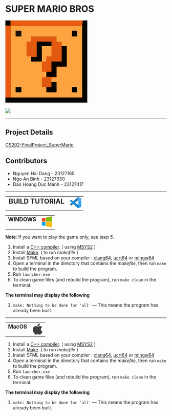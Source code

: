 # SUPER MARIO BROS
![](https://raw.githubusercontent.com/DanielNguyen-05/SUPER_MARIO_GAME/refs/heads/main/assets/icon.svg?token=GHSAT0AAAAAAC2EDGJ5C2D4DQHIZD2ARTN6ZZZS25Q)

![](https://img.shields.io/github/release/pandao/editor.md.svg)

----
## Project Details
[CS202-FinalProject_SuperMario](https://docs.google.com/document/d/1N59hDBAQYoavpiW9zewu9_QKwtMipv-ZIDnmylP1gEg/edit?tab=t.0#heading=h.pdkhz280o558 "CS202-FinalProject_SuperMario")

## Contributors

- Nguyen Hai Dang - 23127165  
- Ngo An Binh - 23127330  
- Dao Hoang Duc Manh - 23127417

---

<table>
  <tr>
    <td style="vertical-align: top; font-size: 1.5em; font-weight: bold;">BUILD TUTORIAL</td>
    <td>
      <img src="./assets/vscode.svg" alt="VSCode Logo" style="width: 35px;">
    </td>
  </tr>
</table>

<table>
  <tr>
    <td style="vertical-align: top; font-size: 1.2em; font-weight: bold;">WINDOWS</td>
    <td>
      <img src="./assets/windows.svg" alt="Windows Logo" style="width: 35px;">
    </td>
  </tr>
</table>

**Note**: If you want to play the game only, see *step 5*.


1. Install a [C++ compiler](https://code.visualstudio.com/docs/cpp/config-mingw "C++ compiler"). ( using [MSYS2](https://www.msys2.org/ "MSYS2") )
2. Install [Make](https://packages.msys2.org/packages/make "Make"). ( to run *makefile* )
3. Install SFML based on your compiler : [clang64](https://packages.msys2.org/packages/mingw-w64-clang-x86_64-sfml "clang64"), [ucrt64](https://packages.msys2.org/packages/mingw-w64-ucrt-x86_64-sfml "ucrt64") or [mingw64](https://packages.msys2.org/packages/mingw-w64-x86_64-sfml "mingw64")
4. Open a terminal in the directory that contains the *makefile*, then run `make` to build the program.
5. Run `launcher.exe`
6. To clean game files (and rebuild the program), run `make clean` in the terminal.

**The terminal may display the following**
1. `make: Nothing to be done for 'all'` — This means the program has already been built.

----

<table>
  <tr>
    <td style="vertical-align: top; font-size: 1.2em; font-weight: bold;">MacOS</td>
    <td>
      <img src="./assets/apple.svg" alt="Apple Logo" style="width: 35px;">
    </td>
  </tr>
</table>


1. Install a [C++ compiler](https://code.visualstudio.com/docs/cpp/config-mingw "C++ compiler"). ( using [MSYS2](https://www.msys2.org/ "MSYS2") )
2. Install [Make](https://packages.msys2.org/packages/make "Make"). ( to run *makefile* )
3. Install SFML based on your compiler : [clang64](https://packages.msys2.org/packages/mingw-w64-clang-x86_64-sfml "clang64"), [ucrt64](https://packages.msys2.org/packages/mingw-w64-ucrt-x86_64-sfml "ucrt64") or [mingw64](https://packages.msys2.org/packages/mingw-w64-x86_64-sfml "mingw64")
4. Open a terminal in the directory that contains the *makefile*, then run `make` to build the program.
5. Run `launcher.exe`
6. To clean game files (and rebuild the program), run `make clean` in the terminal.

**The terminal may display the following**
1. `make: Nothing to be done for 'all'` — This means the program has already been built.
